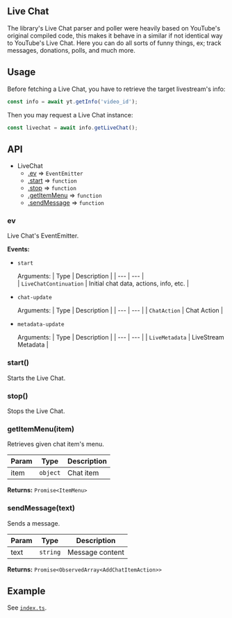 ## Live Chat

The library's Live Chat parser and poller were heavily based on YouTube's original compiled code, this makes it behave in a similar if not identical way to YouTube's Live Chat. Here you can do all sorts of funny things, ex; track messages, donations, polls, and much more.

## Usage 

Before fetching a Live Chat, you have to retrieve the target livestream's info:

```js
const info = await yt.getInfo('video_id');
```

Then you may request a Live Chat instance:
```js
const livechat = await info.getLiveChat();
```

## API

* LiveChat
  * [.ev](#ev) ⇒ `EventEmitter`
  * [.start](#start) ⇒ `function`
  * [.stop](#stop) ⇒ `function`
  * [.getItemMenu](#getitemmenu) ⇒ `function`
  * [.sendMessage](#sendmessage) ⇒ `function`

<a name="ev"></a>
### ev
Live Chat's EventEmitter.

**Events:**

- `start`
 
  Arguments:
  | Type | Description |
  | --- | --- |                                       
  | `LiveChatContinuation` | Initial chat data, actions, info, etc. |

- `chat-update`
 
  Arguments:
  | Type | Description |
  | --- | --- |
  | `ChatAction` | Chat Action |

- `metadata-update`
 
  Arguments:
  | Type | Description |
  | --- | --- |
  | `LiveMetadata` | LiveStream Metadata |

<a name="start"></a>
### start()
Starts the Live Chat.

<a name="stop"></a>
### stop()
Stops the Live Chat.

<a name="getitemmenu"></a>
### getItemMenu(item)
Retrieves given chat item's menu.

| Param | Type | Description |
| --- | --- | --- |
| item | `object` | Chat item |

**Returns:** `Promise<ItemMenu>`

<a name="sendmessage"></a>
### sendMessage(text)
Sends a message.

| Param | Type | Description |
| --- | --- | --- |
| text | `string` | Message content |

**Returns:** `Promise<ObservedArray<AddChatItemAction>>`

## Example
See [`index.ts`]('./index.ts').
